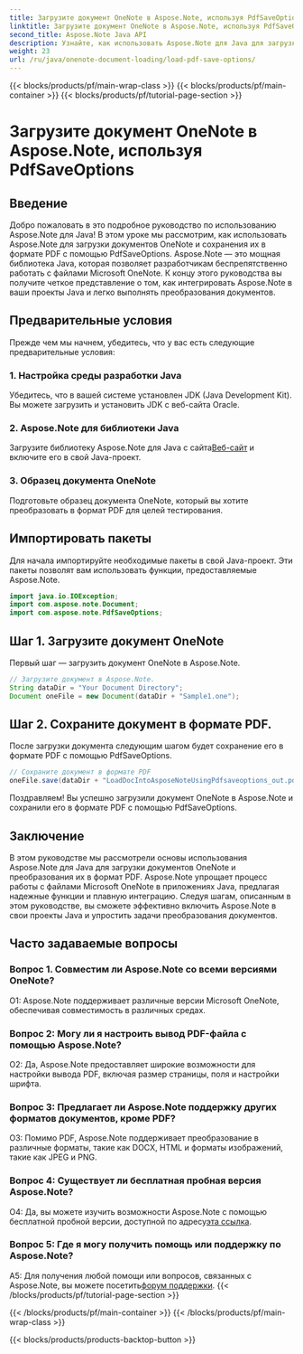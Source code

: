 ```yaml
---
title: Загрузите документ OneNote в Aspose.Note, используя PdfSaveOptions
linktitle: Загрузите документ OneNote в Aspose.Note, используя PdfSaveOptions
second_title: Aspose.Note Java API
description: Узнайте, как использовать Aspose.Note для Java для загрузки документов OneNote и легкого преобразования их в формат PDF. Упростите задачи преобразования документов с помощью Aspose.Note.
weight: 23
url: /ru/java/onenote-document-loading/load-pdf-save-options/
---
```


{{< blocks/products/pf/main-wrap-class >}}
{{< blocks/products/pf/main-container >}}
{{< blocks/products/pf/tutorial-page-section >}}

# Загрузите документ OneNote в Aspose.Note, используя PdfSaveOptions

## Введение

Добро пожаловать в это подробное руководство по использованию Aspose.Note для Java! В этом уроке мы рассмотрим, как использовать Aspose.Note для загрузки документов OneNote и сохранения их в формате PDF с помощью PdfSaveOptions. Aspose.Note — это мощная библиотека Java, которая позволяет разработчикам беспрепятственно работать с файлами Microsoft OneNote. К концу этого руководства вы получите четкое представление о том, как интегрировать Aspose.Note в ваши проекты Java и легко выполнять преобразования документов.

## Предварительные условия

Прежде чем мы начнем, убедитесь, что у вас есть следующие предварительные условия:

### 1. Настройка среды разработки Java

Убедитесь, что в вашей системе установлен JDK (Java Development Kit). Вы можете загрузить и установить JDK с веб-сайта Oracle.

### 2. Aspose.Note для библиотеки Java

 Загрузите библиотеку Aspose.Note для Java с сайта[Веб-сайт](https://releases.aspose.com/note/java/) и включите его в свой Java-проект.

### 3. Образец документа OneNote

Подготовьте образец документа OneNote, который вы хотите преобразовать в формат PDF для целей тестирования.

## Импортировать пакеты

Для начала импортируйте необходимые пакеты в свой Java-проект. Эти пакеты позволят вам использовать функции, предоставляемые Aspose.Note.

```java
import java.io.IOException;
import com.aspose.note.Document;
import com.aspose.note.PdfSaveOptions;
```

## Шаг 1. Загрузите документ OneNote

Первый шаг — загрузить документ OneNote в Aspose.Note.

```java
// Загрузите документ в Aspose.Note.
String dataDir = "Your Document Directory";
Document oneFile = new Document(dataDir + "Sample1.one");
```

## Шаг 2. Сохраните документ в формате PDF.

После загрузки документа следующим шагом будет сохранение его в формате PDF с помощью PdfSaveOptions.

```java
// Сохраните документ в формате PDF
oneFile.save(dataDir + "LoadDocIntoAsposeNoteUsingPdfsaveoptions_out.pdf", new PdfSaveOptions());
```

Поздравляем! Вы успешно загрузили документ OneNote в Aspose.Note и сохранили его в формате PDF с помощью PdfSaveOptions.

## Заключение

В этом руководстве мы рассмотрели основы использования Aspose.Note для Java для загрузки документов OneNote и преобразования их в формат PDF. Aspose.Note упрощает процесс работы с файлами Microsoft OneNote в приложениях Java, предлагая надежные функции и плавную интеграцию. Следуя шагам, описанным в этом руководстве, вы сможете эффективно включить Aspose.Note в свои проекты Java и упростить задачи преобразования документов.

## Часто задаваемые вопросы

### Вопрос 1. Совместим ли Aspose.Note со всеми версиями OneNote?

О1: Aspose.Note поддерживает различные версии Microsoft OneNote, обеспечивая совместимость в различных средах.

### Вопрос 2: Могу ли я настроить вывод PDF-файла с помощью Aspose.Note?

О2: Да, Aspose.Note предоставляет широкие возможности для настройки вывода PDF, включая размер страницы, поля и настройки шрифта.

### Вопрос 3: Предлагает ли Aspose.Note поддержку других форматов документов, кроме PDF?

О3: Помимо PDF, Aspose.Note поддерживает преобразование в различные форматы, такие как DOCX, HTML и форматы изображений, такие как JPEG и PNG.

### Вопрос 4: Существует ли бесплатная пробная версия Aspose.Note?

 О4: Да, вы можете изучить возможности Aspose.Note с помощью бесплатной пробной версии, доступной по адресу[эта ссылка](https://releases.aspose.com/).

### Вопрос 5: Где я могу получить помощь или поддержку по Aspose.Note?

 A5: Для получения любой помощи или вопросов, связанных с Aspose.Note, вы можете посетить[форум поддержки](https://forum.aspose.com/c/note/28).
{{< /blocks/products/pf/tutorial-page-section >}}

{{< /blocks/products/pf/main-container >}}
{{< /blocks/products/pf/main-wrap-class >}}

{{< blocks/products/products-backtop-button >}}
